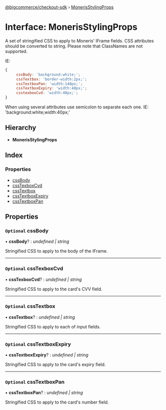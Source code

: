 [@bigcommerce/checkout-sdk](../README.md) › [MonerisStylingProps](monerisstylingprops.md)

# Interface: MonerisStylingProps

A set of stringified CSS to apply to Moneris' IFrame fields.
CSS attributes should be converted to string.
Please note that ClassNames are not supported.

IE:
```js
{
     cssBody: 'background:white;';
     cssTextbox: 'border-width:2px;';
     cssTextboxPan: 'width:140px;';
     cssTextboxExpiry: 'width:40px;';
     csstexboxCvd: 'width:40px;';
}
```

When using several attributes use semicolon to separate each one.
IE: 'background:white;width:40px;'

## Hierarchy

* **MonerisStylingProps**

## Index

### Properties

* [cssBody](monerisstylingprops.md#optional-cssbody)
* [cssTexboxCvd](monerisstylingprops.md#optional-csstexboxcvd)
* [cssTextbox](monerisstylingprops.md#optional-csstextbox)
* [cssTextboxExpiry](monerisstylingprops.md#optional-csstextboxexpiry)
* [cssTextboxPan](monerisstylingprops.md#optional-csstextboxpan)

## Properties

### `Optional` cssBody

• **cssBody**? : *undefined | string*

Stringified CSS to apply to the body of the IFrame.

___

### `Optional` cssTexboxCvd

• **cssTexboxCvd**? : *undefined | string*

Stringified CSS to apply to the card's CVV field.

___

### `Optional` cssTextbox

• **cssTextbox**? : *undefined | string*

Stringified CSS to apply to each of input fields.

___

### `Optional` cssTextboxExpiry

• **cssTextboxExpiry**? : *undefined | string*

Stringified CSS to apply to the card's expiry field.

___

### `Optional` cssTextboxPan

• **cssTextboxPan**? : *undefined | string*

Stringified CSS to apply to the card's number field.
